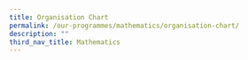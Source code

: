```yaml
---
title: Organisation Chart
permalink: /our-programmes/mathematics/organisation-chart/
description: ""
third_nav_title: Mathematics
---
```

